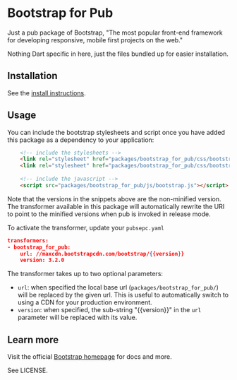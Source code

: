 # Bootstrap for Pub

Just a pub package of Bootstrap,
"The most popular front-end framework
for developing responsive, mobile first
projects on the web."

Nothing Dart specific in here, just
the files bundled up for easier installation.

## Installation

See the [install instructions][install].

## Usage

You can include the bootstrap stylesheets and script once you have added this package as a 
dependency to your application:

```html
    <!-- include the stylesheets -->
    <link rel="stylesheet" href="packages/bootstrap_for_pub/css/bootstrap.css">
    <link rel="stylesheet" href="packages/bootstrap_for_pub/css/bootstrap-theme.css">
    
    <!-- include the javascript -->
    <script src="packages/bootstrap_for_pub/js/bootstrap.js"></script>
```

Note that the versions in the snippets above are the non-minified version. The transformer available
in this package will automatically rewrite the URI to point to the minified versions when pub is 
invoked in release mode.

To activate the transformer, update your `pubsepc.yaml`

```json
transformers:
- bootstrap_for_pub:
    url: //maxcdn.bootstrapcdn.com/bootstrap/{{version}}
    version: 3.2.0    
```

The transformer takes up to two optional parameters:
- `url`: when specified the local base url (`packages/bootstrap_for_pub/`) will be replaced by the
  given url. This is useful to automatically switch to using a CDN for your production environment.
- `version`: when specified, the sub-string "{{version}}" in the `url` parameter will be replaced 
   with its value.

## Learn more

Visit the official [Bootstrap homepage][bs] for docs and more.

See LICENSE.

[install]: http://pub.dartlang.org/packages/bootstrap_for_pub#installing
[bs]: http://getbootstrap.com/
